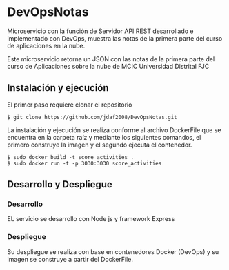 # DevOpsNotas
Microservicio con la función de Servidor API REST desarrollado e implementado con DevOps, muestra las notas de la primera parte del curso de aplicaciones en la nube.

Este microservicio retorna un JSON con las notas de la primera parte del curso de Aplicaciones sobre la nube de MCIC Universidad Distrital FJC

## Instalación y ejecución

El primer paso requiere clonar el repositorio

```
$ git clone https://github.com/jdaf2008/DevOpsNotas.git
```

La instalación y ejecución se realiza conforme al archivo DockerFile que se encuentra en la carpeta raíz y mediante los siguientes comandos, el primero construye la imagen y el segundo ejecuta el contenedor.

```
$ sudo docker build -t score_activities .
$ sudo docker run -t -p 3030:3030 score_activities
```


## Desarrollo y Despliegue
### Desarrollo

EL servicio se desarrollo con Node js y framework Express

### Despliegue

Su despliegue se realiza con base en contenedores Docker (DevOps) y su imagen se construye a partir del DockerFile.
